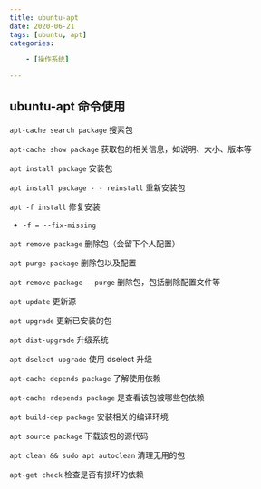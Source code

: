```yaml
---
title: ubuntu-apt
date: 2020-06-21
tags: [ubuntu, apt]
categories: 

    - [操作系统]

---
```


## ubuntu-apt 命令使用

`apt-cache search package` 搜索包

`apt-cache show package` 获取包的相关信息，如说明、大小、版本等

`apt install package` 安装包

`apt install package - - reinstall` 重新安装包

`apt -f install` 修复安装

* `-f = --fix-missing` 

`apt remove package` 删除包（会留下个人配置）

`apt purge package` 删除包以及配置

`apt remove package --purge` 删除包，包括删除配置文件等

`apt update` 更新源

`apt upgrade` 更新已安装的包

`apt dist-upgrade` 升级系统

`apt dselect-upgrade` 使用 dselect 升级

`apt-cache depends package` 了解使用依赖

`apt-cache rdepends package` 是查看该包被哪些包依赖

`apt build-dep package` 安装相关的编译环境

`apt source package` 下载该包的源代码

`apt clean && sudo apt autoclean` 清理无用的包

`apt-get check` 检查是否有损坏的依赖
